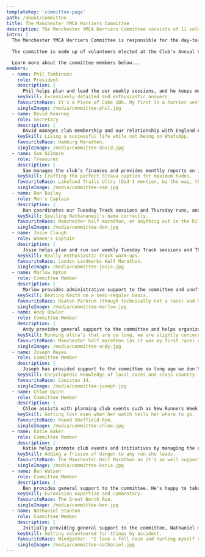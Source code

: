 ```yaml
---
templateKey: 'committee-page'
path: /about/committee
title: The Manchester YMCA Harriers Committee
description: The Manchester YMCA Harriers Committee consists of 11 volunteers who have been elected by the Club's members to manage the Club's affairs
intro: |
  The Manchester YMCA Harriers Committee is responsible for the day-to-day running of the club and making decisions that will affect the future of the club.
  
  The committee is made up of volunteers elected at the Club's Annual General Meeting. They give their time freely for the benefit of the club and its members.

  Learn more about the committee members below...
members:
  - name: Phil Tomkinson
    role: President
    description: |
      Phil helps plan and lead the our weekly sessions, and he keeps members informed about upcoming events. He also organises the trophies and medals for our club championships.
    keySkill: Excessively detailed and enthusiastic answers.
    favouriteRace: It's a Piece of Cake 10k. My first in a harrier vest.
    singleImage: /media/committee-phil.jpg
  - name: David Kearney
    role: Secretary
    description: |
      David manages club membership and our relationship with England Athletics, ensuring club administration aligns with our rules.
    keySkill: Living a successful life while not being on WhatsApp.
    favouriteRace: Hamburg Marathon.
    singleImage: /media/committee-david.jpg
  - name: Sam Gilmore
    role: Treasurer
    description: |
      Sam manages the club’s finances and provides monthly reports on income and spending.
    keySkill: Crafting the perfect Strava caption for maximum Kudos.
    favouriteRace: Lakeland Trails Ultra (Did I mention, by the way, that I did an ultra???).
    singleImage: /media/committee-sam.jpg
  - name: Dan Bailey
    role: Men's Captain
    description: |
      Dan coordinates our Tuesday Track sessions and Thursday runs, and he organizes our cross-country teams.
    keySkill: Spelling Nathananeil's name correctly.
    favouriteRace: Manchester half marathon, or anything out in the hills.
    singleImage: /media/committee-dan.jpg
  - name: Josie Clough
    role: Women's Captain
    description: |
      Josie helps plan and run our weekly Tuesday Track sessions and Thursday runs. She assists with event planning and promotes the club.
    keySkill: Really enthusiastic track warm-ups.
    favouriteRace: London Landmarks Half Marathon.
    singleImage: /media/committee-josie.jpg
  - name: Marlow Upton
    role: Committee Member
    description: |
      Marlow provides administrative support to the committee and unofficial advice on marathon training.
    keySkill: Beating Keith on a semi-regular basis.
    favouriteRace: Heaton Parkrun (though technically not a race) and Marple Trail Run.
    singleImage: /media/committee-marlow.jpg
  - name: Andy Bowler
    role: Committee Member
    description: |
      Andy provides general support to the committee and helps organize the club kit.
    keySkill: Running ultra's that are so long, we are slightly concerned for him.
    favouriteRace: Manchester half marathon (as it was my first race) or any race that involves a holiday.
    singleImage: /media/committee-andy.jpg
  - name: Joseph Hayes
    role: Committee Member
    description: |
      Joseph has provided support to the committee so long ago we don't remember, but luckily someone asked him to write [a blog about it.](https://manyharrier.co.uk/blog/2018-09-21-my-first-year-with-the-manchester-ymca-harriers/)
    keySkill: Encyclopedic knowledge of local races and cross country.
    favouriteRace: Coniston 14.
    singleImage: /media/committee-joseph.jpg
  - name: Chloe Quinn
    role: Committee Member
    description: |
      Chloe assists with planning club events such as New Runners Week and our GM Ringway Relay challenge and supports new runners with their goals.
    keySkill: Getting lost even when her watch tells her where to go.
    favouriteRace: Round Sheffield Run.
    singleImage: /media/committee-chloe.jpg
  - name: Katie Baker
    role: Committee Member
    description: |
      Katie helps promote club events and initiatives by managing the club's social media accounts and serves as one of the welfare officers.
    keySkill: Adding a frisson of danger to any run she leads.
    favouriteRace: The Manchester Half Marathon as it's so well supported.
    singleImage: /media/committee-katie.jpg
  - name: Ben Watson
    role: Committee Member
    description: |
      Ben provides general support to the committee. He's happy to take any queries people have, and dole out running support and advice.
    keySkill: Eurovision expertise and commentary.
    favouriteRace: The Great North Run.
    singleImage: /media/committee-ben.jpg
  - name: Nathaniel Stanton
    role: Committee Member
    description: |
      Initially providing general support to the committee, Nathaniel mentioned his coding skills and now manages the website.
    keySkill: Getting volunteered for things by accident.
    favouriteRace: Windgather. "I love a fell race and hurling myself down hills."
    singleImage: /media/committee-nathaniel.jpg
---
```

